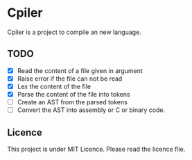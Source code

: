 # Cpiler

Cpiler is a project to compile an new language.

## TODO

- [x] Read the content of a file given in argument
- [x] Raise error if the file can not be read
- [x] Lex the content of the file
- [x] Parse the content of the file into tokens
- [ ] Create an AST from the parsed tokens
- [ ] Convert the AST into assembly or C or binary code.

## Licence

This project is under MIT Licence. Please read the licence file.
